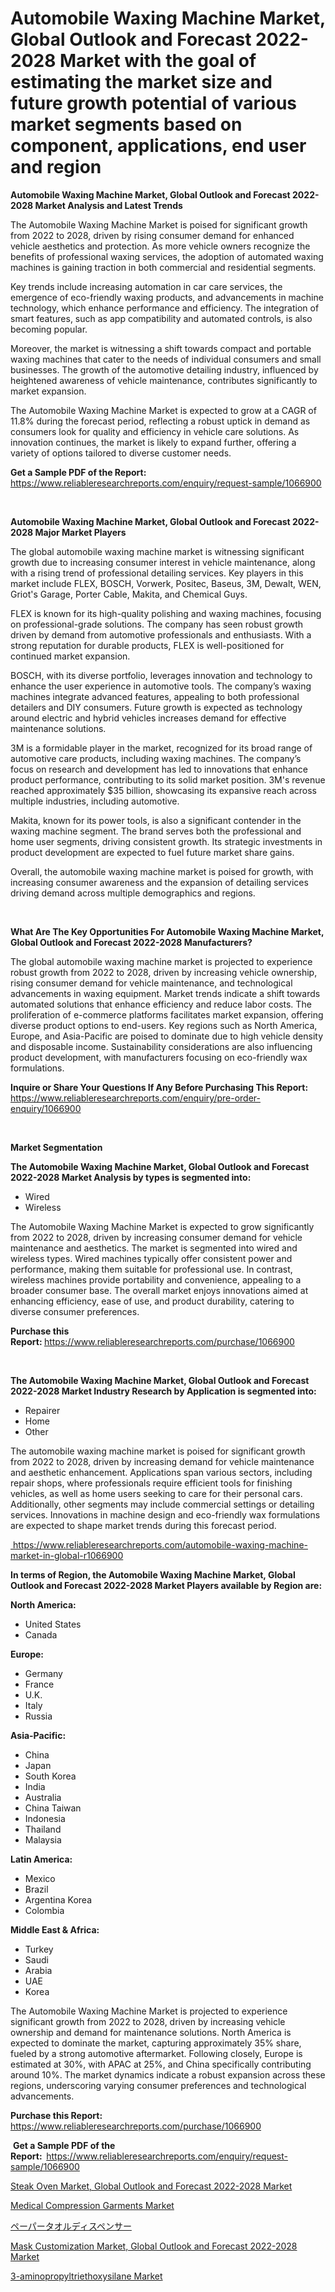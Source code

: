 <p><h1>Automobile Waxing Machine Market, Global Outlook and Forecast 2022-2028 Market with the goal of estimating the market size and future growth potential of various market segments based on component, applications, end user and region</h1></p><p><strong>Automobile Waxing Machine Market, Global Outlook and Forecast 2022-2028 Market Analysis and Latest Trends</strong></p>
<p><p>The Automobile Waxing Machine Market is poised for significant growth from 2022 to 2028, driven by rising consumer demand for enhanced vehicle aesthetics and protection. As more vehicle owners recognize the benefits of professional waxing services, the adoption of automated waxing machines is gaining traction in both commercial and residential segments. </p><p>Key trends include increasing automation in car care services, the emergence of eco-friendly waxing products, and advancements in machine technology, which enhance performance and efficiency. The integration of smart features, such as app compatibility and automated controls, is also becoming popular. </p><p>Moreover, the market is witnessing a shift towards compact and portable waxing machines that cater to the needs of individual consumers and small businesses. The growth of the automotive detailing industry, influenced by heightened awareness of vehicle maintenance, contributes significantly to market expansion. </p><p>The Automobile Waxing Machine Market is expected to grow at a CAGR of 11.8% during the forecast period, reflecting a robust uptick in demand as consumers look for quality and efficiency in vehicle care solutions. As innovation continues, the market is likely to expand further, offering a variety of options tailored to diverse customer needs.</p></p>
<p><strong>Get a Sample PDF of the Report:&nbsp;</strong> <a href="https://www.reliableresearchreports.com/enquiry/request-sample/1066900">https://www.reliableresearchreports.com/enquiry/request-sample/1066900</a></p>
<p>&nbsp;</p>
<p><strong>Automobile Waxing Machine Market, Global Outlook and Forecast 2022-2028 Major Market Players</strong></p>
<p><p>The global automobile waxing machine market is witnessing significant growth due to increasing consumer interest in vehicle maintenance, along with a rising trend of professional detailing services. Key players in this market include FLEX, BOSCH, Vorwerk, Positec, Baseus, 3M, Dewalt, WEN, Griot's Garage, Porter Cable, Makita, and Chemical Guys.</p><p>FLEX is known for its high-quality polishing and waxing machines, focusing on professional-grade solutions. The company has seen robust growth driven by demand from automotive professionals and enthusiasts. With a strong reputation for durable products, FLEX is well-positioned for continued market expansion.</p><p>BOSCH, with its diverse portfolio, leverages innovation and technology to enhance the user experience in automotive tools. The company’s waxing machines integrate advanced features, appealing to both professional detailers and DIY consumers. Future growth is expected as technology around electric and hybrid vehicles increases demand for effective maintenance solutions.</p><p>3M is a formidable player in the market, recognized for its broad range of automotive care products, including waxing machines. The company’s focus on research and development has led to innovations that enhance product performance, contributing to its solid market position. 3M's revenue reached approximately $35 billion, showcasing its expansive reach across multiple industries, including automotive.</p><p>Makita, known for its power tools, is also a significant contender in the waxing machine segment. The brand serves both the professional and home user segments, driving consistent growth. Its strategic investments in product development are expected to fuel future market share gains.</p><p>Overall, the automobile waxing machine market is poised for growth, with increasing consumer awareness and the expansion of detailing services driving demand across multiple demographics and regions.</p></p>
<p>&nbsp;</p>
<p><strong>What Are The Key Opportunities For Automobile Waxing Machine Market, Global Outlook and Forecast 2022-2028 Manufacturers?</strong></p>
<p><p>The global automobile waxing machine market is projected to experience robust growth from 2022 to 2028, driven by increasing vehicle ownership, rising consumer demand for vehicle maintenance, and technological advancements in waxing equipment. Market trends indicate a shift towards automated solutions that enhance efficiency and reduce labor costs. The proliferation of e-commerce platforms facilitates market expansion, offering diverse product options to end-users. Key regions such as North America, Europe, and Asia-Pacific are poised to dominate due to high vehicle density and disposable income. Sustainability considerations are also influencing product development, with manufacturers focusing on eco-friendly wax formulations.</p></p>
<p><strong>Inquire or Share Your Questions If Any Before Purchasing This Report:</strong> <a href="https://www.reliableresearchreports.com/enquiry/pre-order-enquiry/1066900">https://www.reliableresearchreports.com/enquiry/pre-order-enquiry/1066900</a></p>
<p>&nbsp;</p>
<p><strong>Market Segmentation</strong></p>
<p><strong>The Automobile Waxing Machine Market, Global Outlook and Forecast 2022-2028 Market Analysis by types is segmented into:</strong></p>
<p><ul><li>Wired</li><li>Wireless</li></ul></p>
<p><p>The Automobile Waxing Machine Market is expected to grow significantly from 2022 to 2028, driven by increasing consumer demand for vehicle maintenance and aesthetics. The market is segmented into wired and wireless types. Wired machines typically offer consistent power and performance, making them suitable for professional use. In contrast, wireless machines provide portability and convenience, appealing to a broader consumer base. The overall market enjoys innovations aimed at enhancing efficiency, ease of use, and product durability, catering to diverse consumer preferences.</p></p>
<p><strong>Purchase this Report:&nbsp;</strong><a href="https://www.reliableresearchreports.com/purchase/1066900">https://www.reliableresearchreports.com/purchase/1066900</a></p>
<p>&nbsp;</p>
<p><strong>The Automobile Waxing Machine Market, Global Outlook and Forecast 2022-2028 Market Industry Research by Application is segmented into:</strong></p>
<p><ul><li>Repairer</li><li>Home</li><li>Other</li></ul></p>
<p><p>The automobile waxing machine market is poised for significant growth from 2022 to 2028, driven by increasing demand for vehicle maintenance and aesthetic enhancement. Applications span various sectors, including repair shops, where professionals require efficient tools for finishing vehicles, as well as home users seeking to care for their personal cars. Additionally, other segments may include commercial settings or detailing services. Innovations in machine design and eco-friendly wax formulations are expected to shape market trends during this forecast period.</p></p>
<p><a href="https://www.reliableresearchreports.com/automobile-waxing-machine-market-in-global-r1066900">&nbsp;https://www.reliableresearchreports.com/automobile-waxing-machine-market-in-global-r1066900</a></p>
<p><strong>In terms of Region, the Automobile Waxing Machine Market, Global Outlook and Forecast 2022-2028 Market Players available by Region are:</strong></p>
<p>
    <p> <strong> North America: </strong>
        <ul>
            <li>United States</li>
            <li>Canada</li>
        </ul>
        </p> 
    <p> <strong> Europe: </strong>
        <ul>
            <li>Germany</li>
            <li>France</li>
            <li>U.K.</li>
            <li>Italy</li>
            <li>Russia</li>
        </ul>
        </p> 
    <p> <strong> Asia-Pacific: </strong>
        <ul>
            <li>China</li>
            <li>Japan</li>
            <li>South Korea</li>
            <li>India</li>
            <li>Australia</li>
            <li>China Taiwan</li>
            <li>Indonesia</li>
            <li>Thailand</li>
            <li>Malaysia</li>
        </ul>
        </p> 
    <p> <strong> Latin America: </strong>
        <ul>
            <li>Mexico</li>
            <li>Brazil</li>
            <li>Argentina Korea</li>
            <li>Colombia</li>
        </ul>
        </p> 
    <p> <strong> Middle East & Africa: </strong>
        <ul>
            <li>Turkey</li>
            <li>Saudi</li>
            <li>Arabia</li>
            <li>UAE</li>
            <li>Korea</li>
        </ul>
    </p>
    </p>
<p><p>The Automobile Waxing Machine Market is projected to experience significant growth from 2022 to 2028, driven by increasing vehicle ownership and demand for maintenance solutions. North America is expected to dominate the market, capturing approximately 35% share, fueled by a strong automotive aftermarket. Following closely, Europe is estimated at 30%, with APAC at 25%, and China specifically contributing around 10%. The market dynamics indicate a robust expansion across these regions, underscoring varying consumer preferences and technological advancements.</p></p>
<p><strong>Purchase this Report: </strong><a href="https://www.reliableresearchreports.com/purchase/1066900">https://www.reliableresearchreports.com/purchase/1066900</a></p>
<p>&nbsp;<strong>Get a Sample PDF of the Report:&nbsp;&nbsp;</strong><a href="https://www.reliableresearchreports.com/enquiry/request-sample/1066900">https://www.reliableresearchreports.com/enquiry/request-sample/1066900</a></p>
<p><strong></strong></p>
<p><p><a href="https://github.com/GroverBarry/Market-Research-Report-List-7/blob/main/steak-oven-market-global-outlook-and-forecast-2022-2028-market.md">Steak Oven Market, Global Outlook and Forecast 2022-2028 Market</a></p><p><a href="https://www.linkedin.com/pulse/evaluating-global-medical-compression-garments-market-trends-vq95e?trackingId=u8RWe88qQlO4HOz%2BYKIU2g%3D%3D">Medical Compression Garments Market</a></p><p><a href="https://medium.com/@shepardelmer/%E3%82%B0%E3%83%AD%E3%83%BC%E3%83%90%E3%83%AB%E3%83%9A%E3%83%BC%E3%83%91%E3%83%BC%E3%82%BF%E3%82%AA%E3%83%AB%E3%83%87%E3%82%A3%E3%82%B9%E3%83%9A%E3%83%B3%E3%82%B5%E3%83%BC%E7%94%A3%E6%A5%AD%E8%AA%BF%E6%9F%BB%E5%A0%B1%E5%91%8A%E6%9B%B8-%E7%AB%B6%E4%BA%89%E7%92%B0%E5%A2%83-%E5%B8%82%E5%A0%B4%E8%A6%8F%E6%A8%A1-%E5%9C%B0%E5%9F%9F%E3%81%AE%E7%8A%B6%E6%B3%81%E3%81%A8%E4%BA%88%E6%B8%AC-2024%E5%B9%B4-2031%E5%B9%B4-46bf3f331637">ペーパータオルディスペンサー</a></p><p><a href="https://github.com/lylyparadise/Market-Research-Report-List-5/blob/main/mask-customization-market-global-outlook-and-forecast-2022-2028-market.md">Mask Customization Market, Global Outlook and Forecast 2022-2028 Market</a></p><p><a href="https://issuu.com/reportprime-2/docs/3-aminopropyltriethoxysilane-market_6a744c8770aa03">3-aminopropyltriethoxysilane Market</a></p></p>